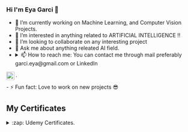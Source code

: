### Hi I'm Eya Garci 👋

- 🔭 I’m currently working on Machine Learning, and Computer Vision Projects.
- 👀 I’m interested in anything related to ARTIFICIAL INTELLIGENCE !!
- 👯 I’m looking to collaborate on any interesting project
- 💬 Ask me about anything releated AI field.
- <details> <summary>📫 How to reach me: You can contact me through mail preferably garci.eya@gmail.com or LinkedIn </summary> 
  
<a href="https://www.linkedin.com/in/eya-garci-159285a7/"><img align="left" alt="LinkdeIN" width="22px" src="https://cdn.jsdelivr.net/npm/simple-icons@v3/icons/linkedin.svg" /></a>.
</details>  
- ⚡ Fun fact:  Love to work on new projects 😎

## My Certificates

<details> 
  <summary>:zap: Udemy Certificates.</summary>
  </details>

